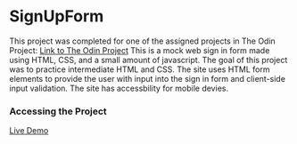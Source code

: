 # SignUpForm
This project was completed for one of the assigned projects in The Odin Project: [Link to The Odin Project](https://www.theodinproject.com/lessons/node-path-intermediate-html-and-css-sign-up-form)
This is a mock web sign in form made using HTML, CSS, and a small amount of javascript.
The goal of this project was to practice intermediate HTML and CSS. The site uses HTML form elements to provide the user with input into the sign in form and client-side input validation. The site has accessbility for mobile devies.
### Accessing the Project
[Live Demo](https://e-trinh.github.io/SignUpForm/)
